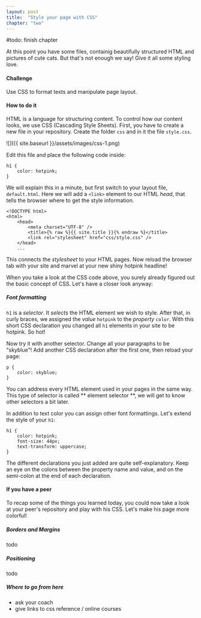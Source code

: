 ```yaml
---
layout: post
title:  "Style your page with CSS"
chapter: "two"
---
```


#todo: finish chapter


At this point you have some files, containig beautifully structured HTML and pictures of cute cats. But that's not enough we say! Give it all some styling love.

#### Challenge
Use CSS to format texts and manipulate page layout.


#### How to do it

HTML is a language for structuring content. To control how our content looks, we use CSS (Cascading Style Sheets). First, you have to create a new file in your repository. Create the folder `css` and in it the file `style.css`.

![]({{ site.baseurl }}/assets/images/css-1.png)

Edit this file and place the following code inside:

	h1 {
		color: hotpink;
	}

We will explain this in a minute, but first switch to your layout file, `default.html`. Here we will add a `<link>` element to our HTML *head*, that tells the browser where to get the style information.

	<!DOCTYPE html>
	<html>
		<head>
			<meta charset="UTF-8" />
			<title>{% raw %}{{ site.title }}{% endraw %}</title>
			<link rel="stylesheet" href="css/style.css" />
		</head>
	    ...

This connects the *stylesheet* to your HTML pages. Now reload the browser tab with your site and marvel at your new shiny hotpink headline!

When you take a look at the CSS code above, you surely already figured out the basic concept of CSS. Let's have a closer look anyway:

##### Font formatting

`h1` is a *selector*. It *selects* the HTML element we wish to style. After that, in curly braces, we assigned the *value* `hotpink` to the *property* `color`. With this short CSS declaration you changed all `h1` elements in your site to be hotpink. So hot!

Now try it with another selector. Change all your paragraphs to be "skyblue"! Add another CSS declaration after the first one, then reload your page:

	p {
		color: skyblue;
	}

You can address every HTML element used in your pages in the same way. This type of selector is called ** element selector **, we will get to know other selectors a bit later.

In addition to text color you can assign other font formattings. Let's extend the style of your `h1`:

	h1 {
		color: hotpink;
		font-size: 44px;
		text-transform: uppercase;
	}

The different declarations you just added are quite self-explanatory. Keep an eye on the colons between the property name and value, and on the semi-colon at the end of each declaration.

#### If you have a peer
To recap some of the things you learned today, you could now take a look at your peer's repository and play with his CSS. Let's make his page more colorful!


##### Borders and Margins

todo


##### Positioning

todo


##### Where to go from here
- ask your coach
- give links to css reference / online courses






